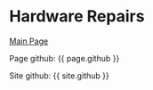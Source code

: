 # Hardware Repairs

[Main Page](Something/Whatnot)

Page github: {{ page.github }} 

Site github: {{ site.github }} 
